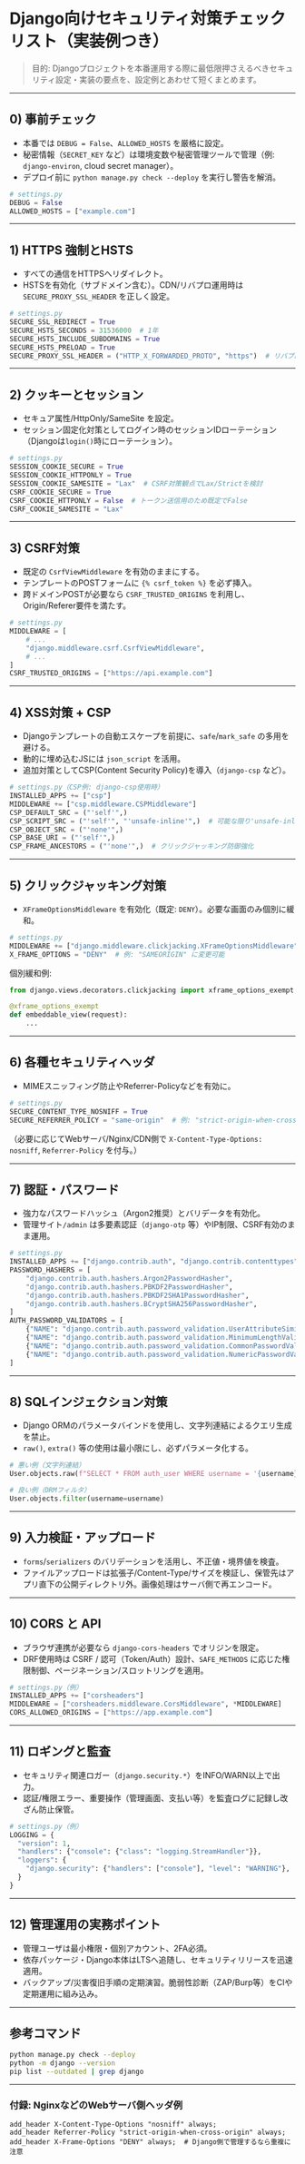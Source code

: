 # Django向けセキュリティ対策チェックリスト（実装例つき）

> 目的: Djangoプロジェクトを本番運用する際に最低限押さえるべきセキュリティ設定・実装の要点を、設定例とあわせて短くまとめます。

---

## 0) 事前チェック

* 本番では `DEBUG = False`、`ALLOWED_HOSTS` を厳格に設定。
* 秘密情報（`SECRET_KEY` など）は環境変数や秘密管理ツールで管理（例: `django-environ`, cloud secret manager）。
* デプロイ前に `python manage.py check --deploy` を実行し警告を解消。

```python
# settings.py
DEBUG = False
ALLOWED_HOSTS = ["example.com"]
```

---

## 1) HTTPS 強制とHSTS

* すべての通信をHTTPSへリダイレクト。
* HSTSを有効化（サブドメイン含む）。CDN/リバプロ運用時は `SECURE_PROXY_SSL_HEADER` を正しく設定。

```python
# settings.py
SECURE_SSL_REDIRECT = True
SECURE_HSTS_SECONDS = 31536000  # 1年
SECURE_HSTS_INCLUDE_SUBDOMAINS = True
SECURE_HSTS_PRELOAD = True
SECURE_PROXY_SSL_HEADER = ("HTTP_X_FORWARDED_PROTO", "https")  # リバプロ配下で必要な場合
```

---

## 2) クッキーとセッション

* セキュア属性/HttpOnly/SameSite を設定。
* セッション固定化対策としてログイン時のセッションIDローテーション（Djangoは`login()`時にローテーション）。

```python
# settings.py
SESSION_COOKIE_SECURE = True
SESSION_COOKIE_HTTPONLY = True
SESSION_COOKIE_SAMESITE = "Lax"  # CSRF対策観点でLax/Strictを検討
CSRF_COOKIE_SECURE = True
CSRF_COOKIE_HTTPONLY = False  # トークン送信用のため既定でFalse
CSRF_COOKIE_SAMESITE = "Lax"
```

---

## 3) CSRF対策

* 既定の `CsrfViewMiddleware` を有効のままにする。
* テンプレートのPOSTフォームに `{% csrf_token %}` を必ず挿入。
* 跨ドメインPOSTが必要なら `CSRF_TRUSTED_ORIGINS` を利用し、Origin/Referer要件を満たす。

```python
# settings.py
MIDDLEWARE = [
    # ...
    "django.middleware.csrf.CsrfViewMiddleware",
    # ...
]
CSRF_TRUSTED_ORIGINS = ["https://api.example.com"]
```

---

## 4) XSS対策 + CSP

* Djangoテンプレートの自動エスケープを前提に、`safe`/`mark_safe` の多用を避ける。
* 動的に埋め込むJSには `json_script` を活用。
* 追加対策としてCSP(Content Security Policy)を導入（`django-csp` など）。

```python
# settings.py（CSP例: django-csp使用時）
INSTALLED_APPS += ["csp"]
MIDDLEWARE += ["csp.middleware.CSPMiddleware"]
CSP_DEFAULT_SRC = ("'self'",)
CSP_SCRIPT_SRC = ("'self'", "'unsafe-inline'",)  # 可能な限り'unsafe-inline'は排除
CSP_OBJECT_SRC = ("'none'",)
CSP_BASE_URI = ("'self'",)
CSP_FRAME_ANCESTORS = ("'none'",)  # クリックジャッキング防御強化
```

---

## 5) クリックジャッキング対策

* `XFrameOptionsMiddleware` を有効化（既定: `DENY`）。必要な画面のみ個別に緩和。

```python
# settings.py
MIDDLEWARE += ["django.middleware.clickjacking.XFrameOptionsMiddleware"]
X_FRAME_OPTIONS = "DENY"  # 例: "SAMEORIGIN" に変更可能
```

個別緩和例:

```python
from django.views.decorators.clickjacking import xframe_options_exempt

@xframe_options_exempt
def embeddable_view(request):
    ...
```

---

## 6) 各種セキュリティヘッダ

* MIMEスニッフィング防止やReferrer-Policyなどを有効に。

```python
# settings.py
SECURE_CONTENT_TYPE_NOSNIFF = True
SECURE_REFERRER_POLICY = "same-origin"  # 例: "strict-origin-when-cross-origin"
```

（必要に応じてWebサーバ/Nginx/CDN側で `X-Content-Type-Options: nosniff`, `Referrer-Policy` を付与。）

---

## 7) 認証・パスワード

* 強力なパスワードハッシュ（Argon2推奨）とバリデータを有効化。
* 管理サイト`/admin` は多要素認証（`django-otp` 等）やIP制限、CSRF有効のまま運用。

```python
# settings.py
INSTALLED_APPS += ["django.contrib.auth", "django.contrib.contenttypes"]
PASSWORD_HASHERS = [
    "django.contrib.auth.hashers.Argon2PasswordHasher",
    "django.contrib.auth.hashers.PBKDF2PasswordHasher",
    "django.contrib.auth.hashers.PBKDF2SHA1PasswordHasher",
    "django.contrib.auth.hashers.BCryptSHA256PasswordHasher",
]
AUTH_PASSWORD_VALIDATORS = [
    {"NAME": "django.contrib.auth.password_validation.UserAttributeSimilarityValidator"},
    {"NAME": "django.contrib.auth.password_validation.MinimumLengthValidator", "OPTIONS": {"min_length": 12}},
    {"NAME": "django.contrib.auth.password_validation.CommonPasswordValidator"},
    {"NAME": "django.contrib.auth.password_validation.NumericPasswordValidator"},
]
```

---

## 8) SQLインジェクション対策

* Django ORMのパラメータバインドを使用し、文字列連結によるクエリ生成を禁止。
* `raw()`, `extra()` 等の使用は最小限にし、必ずパラメータ化する。

```python
# 悪い例（文字列連結）
User.objects.raw(f"SELECT * FROM auth_user WHERE username = '{username}'")

# 良い例（ORMフィルタ）
User.objects.filter(username=username)
```

---

## 9) 入力検証・アップロード

* `forms`/`serializers` のバリデーションを活用し、不正値・境界値を検査。
* ファイルアップロードは拡張子/Content-Type/サイズを検証し、保管先はアプリ直下の公開ディレクトリ外。画像処理はサーバ側で再エンコード。

---

## 10) CORS と API

* ブラウザ連携が必要なら `django-cors-headers` でオリジンを限定。
* DRF使用時は CSRF / 認可（Token/Auth）設計、`SAFE_METHODS` に応じた権限制御、ページネーション/スロットリングを適用。

```python
# settings.py（例）
INSTALLED_APPS += ["corsheaders"]
MIDDLEWARE = ["corsheaders.middleware.CorsMiddleware", *MIDDLEWARE]
CORS_ALLOWED_ORIGINS = ["https://app.example.com"]
```

---

## 11) ロギングと監査

* セキュリティ関連ロガー（`django.security.*`）をINFO/WARN以上で出力。
* 認証/権限エラー、重要操作（管理画面、支払い等）を監査ログに記録し改ざん防止保管。

```python
# settings.py（例）
LOGGING = {
  "version": 1,
  "handlers": {"console": {"class": "logging.StreamHandler"}},
  "loggers": {
    "django.security": {"handlers": ["console"], "level": "WARNING"},
  }
}
```

---

## 12) 管理運用の実務ポイント

* 管理ユーザは最小権限・個別アカウント、2FA必須。
* 依存パッケージ・Django本体はLTSへ追随し、セキュリティリリースを迅速適用。
* バックアップ/災害復旧手順の定期演習。脆弱性診断（ZAP/Burp等）をCIや定期運用に組み込み。

---

## 参考コマンド

```bash
python manage.py check --deploy
python -m django --version
pip list --outdated | grep django
```

---

### 付録: NginxなどのWebサーバ側ヘッダ例

```nginx
add_header X-Content-Type-Options "nosniff" always;
add_header Referrer-Policy "strict-origin-when-cross-origin" always;
add_header X-Frame-Options "DENY" always;  # Django側で管理するなら重複に注意
```
